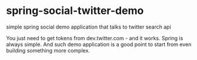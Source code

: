 # spring-social-twitter-demo
simple spring social demo application that talks to twitter search api

You just need to get tokens from dev.twitter.com - and it works. Spring is always simple. 
And such demo application is a good point to start from even building something more complex.
